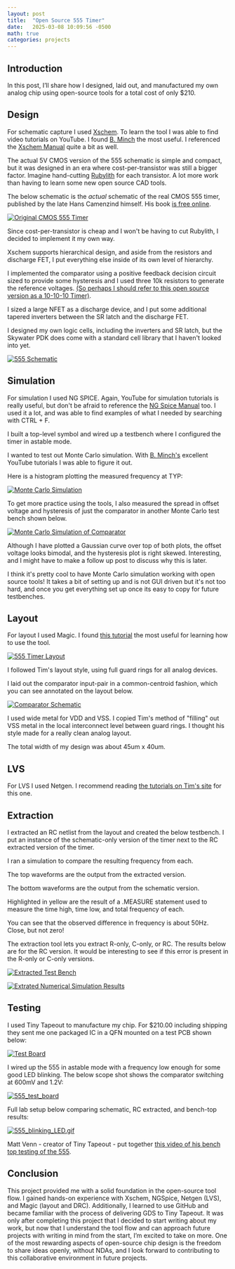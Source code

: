 ```yaml
---
layout: post
title:  "Open Source 555 Timer"
date:   2025-03-08 10:09:56 -0500
math: true
categories: projects 
---
```

## Introduction ##

In this post, I’ll share how I designed, laid out, and manufactured my own analog chip using open-source tools for a total cost of only $210. 

## Design ##

For schematic capture I used [Xschem](https://sourceforge.net/projects/xschem/). To learn the tool I was able to find video tutorials on YouTube. I found [B. Minch](https://www.youtube.com/watch?v=BpPP2hE_eK8) the most useful. I referenced the [Xschem Manual](https://xschem.sourceforge.io/stefan/xschem_man/xschem_man.html) quite a bit as well.

The actual 5V CMOS version of the 555 schematic is simple and compact, but it was designed in an era where cost-per-transistor was still a bigger factor. Imagine hand-cutting [Rubylith](https://en.wikipedia.org/wiki/Rubylith) for each transistor. A lot more work than having to learn some new open source CAD tools.

The below schematic is the *actual* schematic of the real CMOS 555 timer, published by the late Hans Camenzind himself. His book [is free online](http://www.designinganalogchips.com/).

[![Original CMOS 555 Timer](https://github.com/vincentfusco/tt06_555/blob/main/docs/555_cmos.PNG?raw=true)](https://github.com/vincentfusco/tt06_555/blob/main/docs/555_cmos.PNG?raw=true)

Since cost-per-transistor is cheap and I won't be having to cut Rubylith, I decided to implement it my own way. 

Xschem supports hierarchical design, and aside from the resistors and discharge FET, I put everything else inside of its own level of hierarchy. 

I implemented the comparator using a positive feedback decision circuit sized to provide some hysteresis and I used three 10k resistors to generate the reference voltages. [(So perhaps I should refer to this open source version as a 10-10-10 Timer)](https://www.electronicdesign.com/technologies/analog/article/21252714/electronic-design-the-origin-explanation-and-applications-of-triple-five-timers).

I sized a large NFET as a discharge device, and I put some additional tapered inverters between the SR latch and the discharge FET.

I designed my own logic cells, including the inverters and SR latch, but the Skywater PDK does come with a standard cell library that I haven't looked into yet.

[![555 Schematic](https://github.com/vincentfusco/tt06_555/blob/main/docs/timer_core_schematic.PNG?raw=true)](https://github.com/vincentfusco/tt06_555/blob/main/docs/timer_core_schematic.PNG?raw=true)

## Simulation ##

For simulation I used NG SPICE. Again, YouTube for simulation tutorials is really useful, but don't be afraid to reference the [NG Spice Manual](https://ngspice.sourceforge.io/docs/ngspice-manual.pdf) too. I used it a lot, and was able to find examples of what I needed by searching with CTRL + F.

I built a top-level symbol and wired up a testbench where I configured the timer in astable mode. 

I wanted to test out Monte Carlo simulation. With [B. Minch's](https://www.youtube.com/watch?v=fGxs2TnDgrU) excellent YouTube tutorials I was able to figure it out.

Here is a histogram plotting the measured frequency at TYP:

[![Monte Carlo Simulation](https://github.com/vincentfusco/tt06_555/blob/main/docs/timer_core_mc_results.png?raw=true)](https://github.com/vincentfusco/tt06_555/blob/main/docs/timer_core_mc_results.png?raw=true)

To get more practice using the tools, I also measured the spread in offset voltage and hysteresis of just the comparator in another Monte Carlo test bench shown below. 

[![Monte Carlo Simulation of Comparator](https://github.com/vincentfusco/tt06_555/blob/main/docs/comp_p_simulations.PNG?raw=true)](https://github.com/vincentfusco/tt06_555/blob/main/docs/comp_p_simulations.PNG?raw=true)

Although I have plotted a Gaussian curve over top of both plots, the offset voltage looks bimodal, and the hysteresis plot is right skewed. Interesting, and I might have to make a follow up post to discuss why this is later.

I think it's pretty cool to have Monte Carlo simulation working with open source tools! It takes a bit of setting up and is not GUI driven but it's not too hard, and once you get everything set up once its easy to copy for future testbenches.
## Layout ##

For layout I used Magic. I found [this tutorial](https://www.youtube.com/watch?v=XvBpqKwzrFY) the most useful for learning how to use the tool.

[![555 Timer Layout](https://github.com/vincentfusco/tt06_555/blob/main/docs/555_layout.png?raw=true)](https://github.com/vincentfusco/tt06_555/blob/main/docs/555_layout.png?raw=true)

I followed Tim's layout style, using full guard rings for all analog devices. 

I laid out the comparator input-pair in a common-centroid fashion, which you can see annotated on the layout below.

[![Comparator Schematic](https://github.com/vincentfusco/tt06_555/blob/main/docs/comp_p_schem_vs_layout.PNG?raw=true)](https://github.com/vincentfusco/tt06_555/blob/main/docs/comp_p_schem_vs_layout.PNG?raw=true)

I used wide metal for VDD and VSS. I copied Tim's method of "filling" out VSS metal in the local interconnect level between guard rings. I thought his style made for a really clean analog layout.

The total width of my design was about 45um x 40um.

## LVS ##

For LVS I used Netgen. I recommend reading [the tutorials on Tim's site](https://opencircuitdesign.com/netgen/) for this one.

## Extraction ##

I extracted an RC netlist from the layout and created the below testbench. I put an instance of the schematic-only version of the timer next to the RC extracted version of the timer.

I ran a simulation to compare the resulting frequency from each.

The top waveforms are the output from the extracted version. 

The bottom waveforms are the output from the schematic version.

Highlighted in yellow are the result of a .MEASURE statement used to measure the time high, time low, and total frequency of each.

You can see that the observed difference in frequency is about 50Hz. Close, but not zero!

The extraction tool lets you extract R-only, C-only, or RC. The results below are for the RC version. It would be interesting to see if this error is present in the R-only or C-only versions.

[![Extracted Test Bench](https://github.com/vincentfusco/tt06_555/blob/main/docs/tb_tt_um_vaf_555_timer_astable_schematic.PNG?raw=true)](https://github.com/vincentfusco/tt06_555/blob/main/docs/tb_tt_um_vaf_555_timer_astable_schematic.PNG?raw=true)

[![Extrated Numerical Simulation Results](https://github.com/vincentfusco/tt06_555/blob/main/docs/tb_tt_um_vaf_555_timer_astable_results.png?raw=true)](https://github.com/vincentfusco/tt06_555/blob/main/docs/tb_tt_um_vaf_555_timer_astable_results.png?raw=true)

## Testing ##

I used Tiny Tapeout to manufacture my chip. For $210.00 including shipping they sent me one packaged IC in a QFN mounted on a test PCB shown below:

[![Test Board](/pics/555_test_board.jpg)](/pics/555_test_board.jpg)

I wired up the 555 in astable mode with a frequency low enough for some good LED blinking. The below scope shot shows the comparator switching at 600mV and 1.2V:

[![555_test_board](/pics/555_scope.jpg)](/pics/555_scope.jpg)

Full lab setup below comparing schematic, RC extracted, and bench-top results:

[![555_blinking_LED.gif](/pics/555_blinking_LED.gif)](/pics/555_blinking_LED.gif)

Matt Venn - creator of Tiny Tapeout - put together [this video of his bench top testing of the 555](https://www.linkedin.com/posts/matt-venn_asic-tinytapeout-opensourcesiliconstream-activity-7293652281994964992-QAga?utm_source=share&utm_medium=member_desktop&rcm=ACoAAA1Ud1sBSTgYI5kdaUC5rC26cc-DA3BvHL4).

## Conclusion ##

This project provided me with a solid foundation in the open-source tool flow. I gained hands-on experience with Xschem, NGSpice, Netgen (LVS), and Magic (layout and DRC). Additionally, I learned to use GitHub and became familiar with the process of delivering GDS to Tiny Tapeout. It was only after completing this project that I decided to start writing about my work, but now that I understand the tool flow and can approach future projects with writing in mind from the start, I’m excited to take on more. One of the most rewarding aspects of open-source chip design is the freedom to share ideas openly, without NDAs, and I look forward to contributing to this collaborative environment in future projects.
